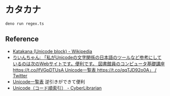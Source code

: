 # カタカナ

```shell
deno run regex.ts
```

## Reference

- [Katakana (Unicode block) - Wikipedia](https://en.wikipedia.org/wiki/Katakana_(Unicode_block))
- [りいんちゃん: 「私がUnicodeの文字関係の日本語のツールなど参考にしているのは次のWebサイトです。便利です。 図書館員のコンピュータ基礎講座 https://t.co/lfVGpDTUsA Unicode一覧表 https://t.co/qqTJD92o0A」 / Twitter](https://twitter.com/reinforchu/status/1584035171820785665)
- [Unicode一覧表](http://www.shurey.com/js/works/unicode.html) 逆引きができて便利
- [Unicode（コード順索引） - CyberLibrarian](https://www.asahi-net.or.jp/~ax2s-kmtn/ref/unicode/index_u.html)
